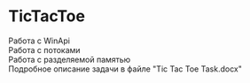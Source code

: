 # TicTacToe
Работа с WinApi<br>
Работа с потоками<br>
Работа с разделяемой памятью<br>
Подробное описание задачи в файле "Tic Tac Toe Task.docx"
